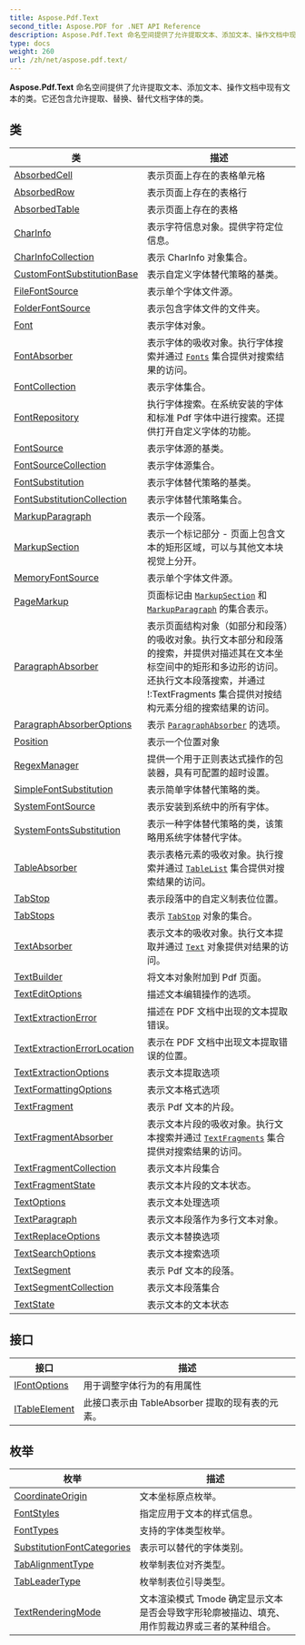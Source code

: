 ```yaml
---
title: Aspose.Pdf.Text
second_title: Aspose.PDF for .NET API Reference
description: Aspose.Pdf.Text 命名空间提供了允许提取文本、添加文本、操作文档中现有文本的类。它还包含允许提取、替换、替代文档字体的类。
type: docs
weight: 260
url: /zh/net/aspose.pdf.text/
---
```

**Aspose.Pdf.Text** 命名空间提供了允许提取文本、添加文本、操作文档中现有文本的类。它还包含允许提取、替换、替代文档字体的类。

## 类

| 类 | 描述 |
| --- | --- |
| [AbsorbedCell](./absorbedcell/) | 表示页面上存在的表格单元格 |
| [AbsorbedRow](./absorbedrow/) | 表示页面上存在的表格行 |
| [AbsorbedTable](./absorbedtable/) | 表示页面上存在的表格 |
| [CharInfo](./charinfo/) | 表示字符信息对象。提供字符定位信息。 |
| [CharInfoCollection](./charinfocollection/) | 表示 CharInfo 对象集合。 |
| [CustomFontSubstitutionBase](./customfontsubstitutionbase/) | 表示自定义字体替代策略的基类。 |
| [FileFontSource](./filefontsource/) | 表示单个字体文件源。 |
| [FolderFontSource](./folderfontsource/) | 表示包含字体文件的文件夹。 |
| [Font](./font/) | 表示字体对象。 |
| [FontAbsorber](./fontabsorber/) | 表示字体的吸收对象。执行字体搜索并通过 [`Fonts`](../aspose.pdf.text/fontabsorber/fonts/) 集合提供对搜索结果的访问。 |
| [FontCollection](./fontcollection/) | 表示字体集合。 |
| [FontRepository](./fontrepository/) | 执行字体搜索。在系统安装的字体和标准 Pdf 字体中进行搜索。还提供打开自定义字体的功能。 |
| [FontSource](./fontsource/) | 表示字体源的基类。 |
| [FontSourceCollection](./fontsourcecollection/) | 表示字体源集合。 |
| [FontSubstitution](./fontsubstitution/) | 表示字体替代策略的基类。 |
| [FontSubstitutionCollection](./fontsubstitutioncollection/) | 表示字体替代策略集合。 |
| [MarkupParagraph](./markupparagraph/) | 表示一个段落。 |
| [MarkupSection](./markupsection/) | 表示一个标记部分 - 页面上包含文本的矩形区域，可以与其他文本块视觉上分开。 |
| [MemoryFontSource](./memoryfontsource/) | 表示单个字体文件源。 |
| [PageMarkup](./pagemarkup/) | 页面标记由 [`MarkupSection`](../aspose.pdf.text/markupsection/) 和 [`MarkupParagraph`](../aspose.pdf.text/markupparagraph/) 的集合表示。 |
| [ParagraphAbsorber](./paragraphabsorber/) | 表示页面结构对象（如部分和段落）的吸收对象。执行文本部分和段落的搜索，并提供对描述其在文本坐标空间中的矩形和多边形的访问。还执行文本段落搜索，并通过 !:TextFragments 集合提供对按结构元素分组的搜索结果的访问。 |
| [ParagraphAbsorberOptions](./paragraphabsorberoptions/) | 表示 [`ParagraphAbsorber`](../aspose.pdf.text/paragraphabsorber/) 的选项。 |
| [Position](./position/) | 表示一个位置对象 |
| [RegexManager](./regexmanager/) | 提供一个用于正则表达式操作的包装器，具有可配置的超时设置。 |
| [SimpleFontSubstitution](./simplefontsubstitution/) | 表示简单字体替代策略的类。 |
| [SystemFontSource](./systemfontsource/) | 表示安装到系统中的所有字体。 |
| [SystemFontsSubstitution](./systemfontssubstitution/) | 表示一种字体替代策略的类，该策略用系统字体替代字体。 |
| [TableAbsorber](./tableabsorber/) | 表示表格元素的吸收对象。执行搜索并通过 [`TableList`](../aspose.pdf.text/tableabsorber/tablelist/) 集合提供对搜索结果的访问。 |
| [TabStop](./tabstop/) | 表示段落中的自定义制表位位置。 |
| [TabStops](./tabstops/) | 表示 [`TabStop`](../aspose.pdf.text/tabstop/) 对象的集合。 |
| [TextAbsorber](./textabsorber/) | 表示文本的吸收对象。执行文本提取并通过 [`Text`](../aspose.pdf.text/textabsorber/text/) 对象提供对结果的访问。 |
| [TextBuilder](./textbuilder/) | 将文本对象附加到 Pdf 页面。 |
| [TextEditOptions](./texteditoptions/) | 描述文本编辑操作的选项。 |
| [TextExtractionError](./textextractionerror/) | 描述在 PDF 文档中出现的文本提取错误。 |
| [TextExtractionErrorLocation](./textextractionerrorlocation/) | 表示在 PDF 文档中出现文本提取错误的位置。 |
| [TextExtractionOptions](./textextractionoptions/) | 表示文本提取选项 |
| [TextFormattingOptions](./textformattingoptions/) | 表示文本格式选项 |
| [TextFragment](./textfragment/) | 表示 Pdf 文本的片段。 |
| [TextFragmentAbsorber](./textfragmentabsorber/) | 表示文本片段的吸收对象。执行文本搜索并通过 [`TextFragments`](../aspose.pdf.text/textfragmentabsorber/textfragments/) 集合提供对搜索结果的访问。 |
| [TextFragmentCollection](./textfragmentcollection/) | 表示文本片段集合 |
| [TextFragmentState](./textfragmentstate/) | 表示文本片段的文本状态。 |
| [TextOptions](./textoptions/) | 表示文本处理选项 |
| [TextParagraph](./textparagraph/) | 表示文本段落作为多行文本对象。 |
| [TextReplaceOptions](./textreplaceoptions/) | 表示文本替换选项 |
| [TextSearchOptions](./textsearchoptions/) | 表示文本搜索选项 |
| [TextSegment](./textsegment/) | 表示 Pdf 文本的段落。 |
| [TextSegmentCollection](./textsegmentcollection/) | 表示文本段落集合 |
| [TextState](./textstate/) | 表示文本的文本状态 |
## 接口

| 接口 | 描述 |
| --- | --- |
| [IFontOptions](./ifontoptions/) | 用于调整字体行为的有用属性 |
| [ITableElement](./itableelement/) | 此接口表示由 TableAbsorber 提取的现有表的元素。 |
## 枚举

| 枚举 | 描述 |
| --- | --- |
| [CoordinateOrigin](./coordinateorigin/) | 文本坐标原点枚举。 |
| [FontStyles](./fontstyles/) | 指定应用于文本的样式信息。 |
| [FontTypes](./fonttypes/) | 支持的字体类型枚举。 |
| [SubstitutionFontCategories](./substitutionfontcategories/) | 表示可以替代的字体类别。 |
| [TabAlignmentType](./tabalignmenttype/) | 枚举制表位对齐类型。 |
| [TabLeaderType](./tableadertype/) | 枚举制表位引导类型。 |
| [TextRenderingMode](./textrenderingmode/) | 文本渲染模式 Tmode 确定显示文本是否会导致字形轮廓被描边、填充、用作剪裁边界或三者的某种组合。 |